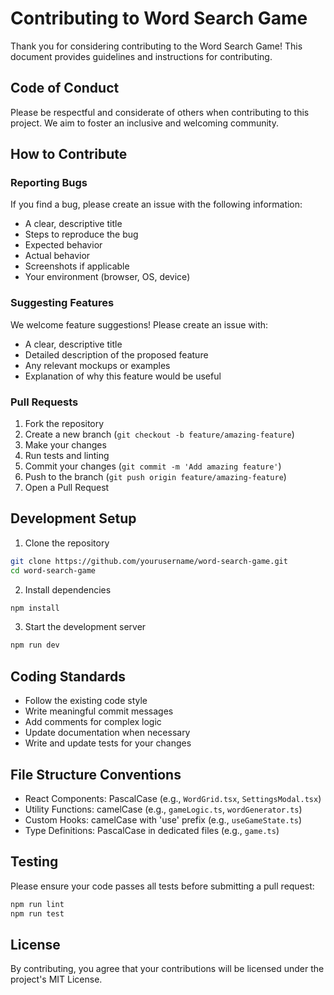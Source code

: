 # Contributing to Word Search Game

Thank you for considering contributing to the Word Search Game! This document provides guidelines and instructions for contributing.

## Code of Conduct

Please be respectful and considerate of others when contributing to this project. We aim to foster an inclusive and welcoming community.

## How to Contribute

### Reporting Bugs

If you find a bug, please create an issue with the following information:

- A clear, descriptive title
- Steps to reproduce the bug
- Expected behavior
- Actual behavior
- Screenshots if applicable
- Your environment (browser, OS, device)

### Suggesting Features

We welcome feature suggestions! Please create an issue with:

- A clear, descriptive title
- Detailed description of the proposed feature
- Any relevant mockups or examples
- Explanation of why this feature would be useful

### Pull Requests

1. Fork the repository
2. Create a new branch (`git checkout -b feature/amazing-feature`)
3. Make your changes
4. Run tests and linting
5. Commit your changes (`git commit -m 'Add amazing feature'`)
6. Push to the branch (`git push origin feature/amazing-feature`)
7. Open a Pull Request

## Development Setup

1. Clone the repository
```bash
git clone https://github.com/yourusername/word-search-game.git
cd word-search-game
```

2. Install dependencies
```bash
npm install
```

3. Start the development server
```bash
npm run dev
```

## Coding Standards

- Follow the existing code style
- Write meaningful commit messages
- Add comments for complex logic
- Update documentation when necessary
- Write and update tests for your changes

## File Structure Conventions

- React Components: PascalCase (e.g., `WordGrid.tsx`, `SettingsModal.tsx`)
- Utility Functions: camelCase (e.g., `gameLogic.ts`, `wordGenerator.ts`)
- Custom Hooks: camelCase with 'use' prefix (e.g., `useGameState.ts`)
- Type Definitions: PascalCase in dedicated files (e.g., `game.ts`)

## Testing

Please ensure your code passes all tests before submitting a pull request:

```bash
npm run lint
npm run test
```

## License

By contributing, you agree that your contributions will be licensed under the project's MIT License.